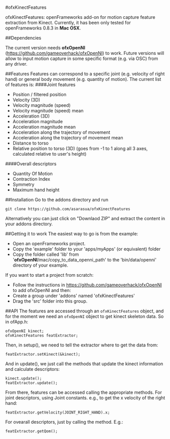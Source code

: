 #ofxKinectFeatures

ofxKinectFeatures: openFrameworks add-on for motion capture feature extraction from Kinect. Currently, it has been only tested for openFrameworks 0.8.3 in **Mac OSX**. 

##Dependencies

The current version needs **ofxOpenNI** (https://github.com/gameoverhack/ofxOpenNI) to work. Future versions will allow to input motion capture in some specific format (e.g. via OSC) from any driver.

##Features
Features can correspond to a specific joint (e.g. velocity of right hand) or general body movement (e.g. quantity of motion).
The current list of features is:
####Joint features
* Position / filtered position
* Velocity (3D)
* Velocity magnitude (speed)
* Velocity magnitude (speed) mean
* Acceleration (3D)
* Acceleration magnitude
* Acceleration magnitude mean
* Acceleration along the trajectory of movement
* Acceleration along the trajectory of movement mean
* Distance to torso
* Relative position to torso (3D) (goes from -1 to 1 along all 3 axes, calculated relative to user's height)

####Overall descriptors
* Quantity Of Motion
* Contraction Index
* Symmetry
* Maximum hand height

##Installation
Go to the addons directory and run

```
git clone https://github.com/asarasua/ofxKinectFeatures
```

Alternatively you can just click on "Downlaod ZIP" and extract the content in your addons directory.

##Getting it to work
The easiest way to go is from the example:
- Open an openFrameworks project.
- Copy the 'example' folder to your 'apps/myApps' (or equivalent) folder
- Copy the folder called 'lib' from '**ofxOpenNI**/mac/copy_to_data_openni_path' to the 'bin/data/openni' directory of your example.

If you want to start a project from scratch: 
- Follow the instructions in https://github.com/gameoverhack/ofxOpenNI to add ofxOpenNI and then:
- Create a group under 'addons' named 'ofxKinectFeatures'
- Drag the 'src' folder into this group.

##API
The features are accessed through an `ofxKinectFeatures` object, and for the moment we need an `ofxOpenNI` object to get kinect skeleton data. So in ofApp.h:

    ofxOpenNI kinect;
    ofxKinectFeatures featExtractor;

Then, in setup(), we need to tell the extractor where to get the data from:

    featExtractor.setKinect(&kinect);

And in update(), we just call the methods that update the kinect information and calculate descriptors:

    kinect.update();
    featExtractor.update();

From there, features can be accessed calling the appropriate methods.
For joint descriptors, using Joint constants. e.g., to get the x velocity of the right hand:

    featExtractor.getVelocity(JOINT_RIGHT_HAND).x;

For ovearall descriptors, just by calling the method. E.g.:

    featExtractor.getQom();


